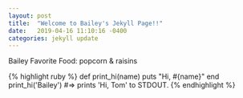 ```yaml
---
layout: post
title:  "Welcome to Bailey's Jekyll Page!!"
date:   2019-04-16 11:10:16 -0400
categories: jekyll update
---
```

Bailey
Favorite Food: popcorn & raisins

{% highlight ruby %}
def print_hi(name)
  puts "Hi, #{name}"
end
print_hi('Bailey')
#=> prints 'Hi, Tom' to STDOUT.
{% endhighlight %}

